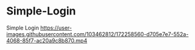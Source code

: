 # Simple-Login
Simple Login
https://user-images.githubusercontent.com/103462812/172258560-d705e7e7-552a-4068-85f7-ac20a9c8b870.mp4

